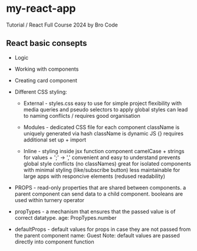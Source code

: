 # my-react-app
 Tutorial / React Full Course 2024 by Bro Code

 ## React basic consepts
  - Logic
  - Working with components

  - Creating card component

  - Different CSS styling:

     - External - styles.css
        easy to use for simple project
        flexibility with media queries and pseudo selectors
        to apply global styles
        can lead to naming conflicts / requires good organisation

     - Modules - dedicated CSS file for each component
        className is uniquely generated via hash
        className is dynamic JS {}
        requires additional set up + import

     - Inline - styling inside jsx function component
        camelCase + strings for values + ';' -> ','
        convenient and easy to understand
        prevents global style conflicts (no classNames)
        great for isolated components with minimal styling (like/subscribe button)
        less maintainable for large apps with responcive elements (redused readability)

  - PROPS - read-only properties that are shared between components.
            a parent component can send data to a child component.
            <Component key=value />
            booleans are used within turnery operator
  - propTypes - a mechanism that ensures that the passed value is of correct datatype.
            age: PropTypes.number
  - defaultProps - default values for props in case they are not passed from the parent component
            name: Guest
            Note: default values are passed directly into component function 